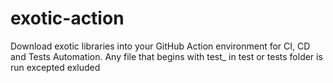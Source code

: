 # exotic-action
Download exotic libraries into your GitHub Action environment for CI, CD and Tests Automation. Any file that begins with test_ in test or tests folder is run excepted exluded
